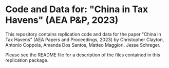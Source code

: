 # Code and Data for: "China in Tax Havens" (AEA P&P, 2023)

This repository contains replication code and data for the paper "China in Tax Havens" (AEA Papers and Proceedings, 2023) by Christopher Clayton, Antonio Coppola, Amanda Dos Santos, Matteo Maggiori, Jesse Schreger. 

Please see the README file for a description of the files contained in this replication package.

